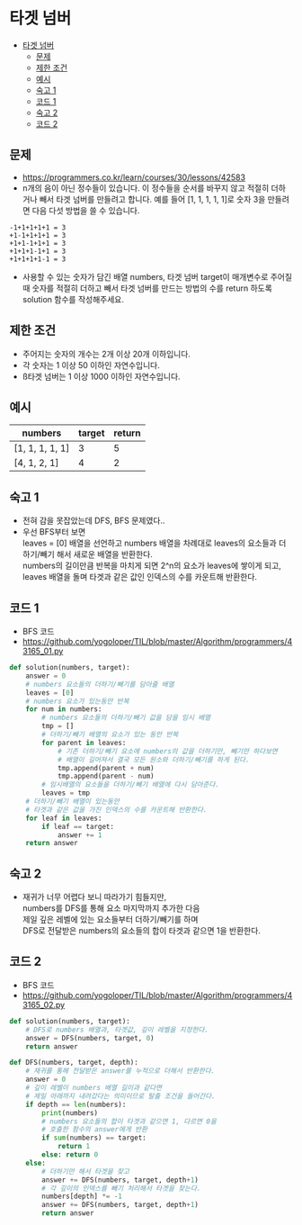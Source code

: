 # 타겟 넘버

<!-- TOC -->

- [타겟 넘버](#%ED%83%80%EA%B2%9F-%EB%84%98%EB%B2%84)
  - [문제](#%EB%AC%B8%EC%A0%9C)
  - [제한 조건](#%EC%A0%9C%ED%95%9C-%EC%A1%B0%EA%B1%B4)
  - [예시](#%EC%98%88%EC%8B%9C)
  - [숙고 1](#%EC%88%99%EA%B3%A0-1)
  - [코드 1](#%EC%BD%94%EB%93%9C-1)
  - [숙고 2](#%EC%88%99%EA%B3%A0-2)
  - [코드 2](#%EC%BD%94%EB%93%9C-2)

<!-- /TOC -->

## 문제
- https://programmers.co.kr/learn/courses/30/lessons/42583
- n개의 음이 아닌 정수들이 있습니다. 이 정수들을 순서를 바꾸지 않고 적절히 더하거나 빼서 타겟 넘버를 만들려고 합니다. 예를 들어 [1, 1, 1, 1, 1]로 숫자 3을 만들려면 다음 다섯 방법을 쓸 수 있습니다.
```
-1+1+1+1+1 = 3
+1-1+1+1+1 = 3
+1+1-1+1+1 = 3
+1+1+1-1+1 = 3
+1+1+1+1-1 = 3
```
  - 사용할 수 있는 숫자가 담긴 배열 numbers, 타겟 넘버 target이 매개변수로 주어질 때 숫자를 적절히 더하고 빼서 타겟 넘버를 만드는 방법의 수를 return 하도록 solution 함수를 작성해주세요.

## 제한 조건
- 주어지는 숫자의 개수는 2개 이상 20개 이하입니다.
- 각 숫자는 1 이상 50 이하인 자연수입니다.
- ß타겟 넘버는 1 이상 1000 이하인 자연수입니다.

## 예시
<table class="table">
<thead><tr>
<th>numbers</th>
<th>target</th>
<th>return</th>
</tr>
</thead>
<tbody><tr>
<td>[1, 1, 1, 1, 1]</td>
<td>3</td>
<td>5</td>
</tr>
<tr>
<td>[4, 1, 2, 1]</td>
<td>4</td>
<td>2</td>
</tr>
</tbody>
</table>

## 숙고 1
- 전혀 감을 못잡았는데 DFS, BFS 문제였다..
- 우선 BFS부터 보면  
  leaves = [0] 배열을 선언하고 numbers 배열을 차례대로 leaves의 요소들과 더하기/빼기 해서 새로운 배열을 반환한다.  
  numbers의 길이만큼 반복을 마치게 되면 2^n의 요소가 leaves에 쌓이게 되고,  
  leaves 배열을 돌며 타겟과 같은 값인 인덱스의 수를 카운트해 반환한다.

## 코드 1
- BFS 코드
- https://github.com/yogoloper/TIL/blob/master/Algorithm/programmers/43165_01.py
``` python
def solution(numbers, target):
    answer = 0
    # numbers 요소들의 더하기/빼기를 담아줄 배열
    leaves = [0]
    # numbers 요소가 있는동안 반복
    for num in numbers:
        # numbers 요소들의 더하기/빼기 값을 담을 임시 배열
        tmp = []
        # 더하기/빼기 배열의 요소가 있는 동안 반복
        for parent in leaves:
            # 기존 더하기/빼기 요소에 numbers의 값을 더하기만, 빼기만 하다보면
            # 배열이 길어져서 결국 모든 원소와 더하기/빼기를 하게 된다.
            tmp.append(parent + num)
            tmp.append(parent - num)
        # 임시배열의 요소들을 더하기/빼기 배열에 다시 담아준다.
        leaves = tmp
    # 더하기/빼기 배열이 있는동안
    # 타겟과 같은 값을 가진 인덱스의 수를 카운트해 반환한다.
    for leaf in leaves:
        if leaf == target:
            answer += 1
    return answer
```
## 숙고 2
- 재귀가 너무 어렵다 보니 따라가기 힘들지만,  
  numbers를 DFS를 통해 요소 마지막까지 추가한 다음  
  제일 깊은 레벨에 있는 요소들부터 더하기/빼기를 하며  
  DFS로 전달받은 numbers의 요소들의 합이 타겟과 같으면 1을 반환한다.

## 코드 2
- BFS 코드
- https://github.com/yogoloper/TIL/blob/master/Algorithm/programmers/43165_02.py
``` python
def solution(numbers, target):
    # DFS로 numbers 배열과, 타겟값, 깊이 레벨을 지정한다.
    answer = DFS(numbers, target, 0)
    return answer

def DFS(numbers, target, depth):
    # 재귀를 통해 전달받은 answer를 누적으로 더해서 반환한다.
    answer = 0
    # 깊이 레벨이 numbers 배열 길이과 같다면  
    # 제일 아래까지 내려갔다는 의미이므로 탈출 조건을 들어간다.
    if depth == len(numbers):
        print(numbers)
        # numbers 요소들의 합이 타겟과 같으면 1, 다르면 0을
        # 호출한 함수의 answer에게 반환
        if sum(numbers) == target:
            return 1
        else: return 0
    else:
        # 더하기만 해서 타겟을 찾고
        answer += DFS(numbers, target, depth+1)
        # 각 깊이의 인덱스를 빼기 처리해서 타겟을 찾는다.
        numbers[depth] *= -1
        answer += DFS(numbers, target, depth+1)
        return answer
```
